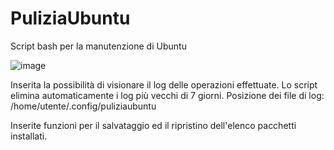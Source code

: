 # PuliziaUbuntu
Script bash per la manutenzione di Ubuntu

![image](https://github.com/GjMan78/PuliziaUbuntu/assets/116692121/57af3f4e-93f5-4ec3-8115-511878795131)



Inserita la possibilità di visionare il log delle operazioni effettuate. Lo script elimina automaticamente i log più vecchi di 7 giorni.
Posizione dei file di log: /home/utente/.config/puliziaubuntu

Inserite funzioni per il salvataggio ed il ripristino dell'elenco pacchetti installati.

